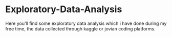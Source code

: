 # Exploratory-Data-Analysis

Here you'll find some exploratory data analysis which i have done during my free time, the data collected through kaggle or jovian coding platforms.
